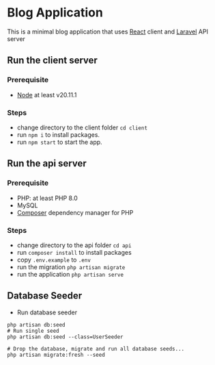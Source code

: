# Blog Application

This is a minimal blog application that uses [React](https://github.com/facebook/create-react-app) client and [Laravel](https://laravel.com) API server

## Run the client server

### Prerequisite

- [Node](https://nodejs.org/en) at least v20.11.1

### Steps

- change directory to the client folder `cd client`
- run `npm i` to install packages.
- run `npm start` to start the app.

## Run the api server

### Prerequisite

- PHP: at least PHP 8.0
- MySQL
- [Composer](https://getcomposer.org/) dependency manager for PHP

### Steps

- change directory to the api folder `cd api`
- run `composer install` to install packages
- copy `.env.example` to `.env`
- run the migration `php artisan migrate`
- run the application `php artisan serve`

## Database Seeder

- Run database seeder

```
php artisan db:seed
# Run single seed
php artisan db:seed --class=UserSeeder

# Drop the database, migrate and run all database seeds...
php artisan migrate:fresh --seed
```
